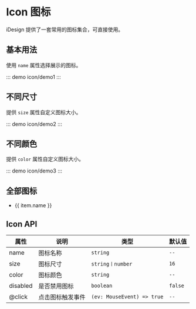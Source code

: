 # Icon 图标

iDesign 提供了一套常用的图标集合，可直接使用。

## 基本用法

使用 `name` 属性选择展示的图标。

::: demo
icon/demo1
:::

## 不同尺寸

提供 `size` 属性自定义图标大小。

::: demo
icon/demo2
:::

## 不同颜色

提供 `color` 属性自定义图标大小。

::: demo
icon/demo3
:::

## 全部图标

<ul class="i-design-demo-icon-list">
  <li
    v-for="item in sortedIconArr"
    :class="getCls(item.name)"
    :key="item.icon_id"
    @click="handleCopyName(item.name)"
  >
    <i-icon :name="item.name" :size="32" />
    <div>{{ item.name }}</div>
  </li>
</ul>

<script lang="ts">
import { defineComponent, ref, onMounted } from 'vue'
import axios from 'axios'
import _ from 'lodash'

export default defineComponent({
  setup() {
    const api =
      'https://at.alicdn.com/t/font_3161433_glke53nnqws.json?spm=a313x.7781069.1998910419.80&file=font_3161433_glke53nnqws.json'

    const sortedIconArr: any = ref(null)

    onMounted(async () => {
      const data = await axios.get(api).then((res) => {
        return _.sortBy(res.data.glyphs, (item) => item.name)
      })
      sortedIconArr.value = data
    })

    const copyed = ref(false)
    const curName = ref('')

    const handleCopyName = (name) => {
      navigator.clipboard.writeText(`<i-icon name="${name}" />`)
      copyed.value = true
      curName.value = name
      setTimeout(resetCopyTip, 500)
    }

    const resetCopyTip = () => {
      copyed.value = false
      curName.value = ''
      // @ts-ignore
      clearTimeout(resetCopyTip)
    }

    const getCls = (itemName) => {
      return {
        'i-design-demo-icon-item': true,
        '-copyed': curName.value === itemName && copyed.value
      }
    }

    return {
      curName,
      sortedIconArr,
      copyed,
      handleCopyName,
      getCls
    }
  }
})
</script>

## Icon API

| 属性     | 说明             | 类型                       | 默认值  |
| -------- | ---------------- | -------------------------- | ------- |
| name     | 图标名称         | `string`                   | `--`    |
| size     | 图标尺寸         | `string〡number`           | `16`    |
| color    | 图标颜色         | `string`                   | `--`    |
| disabled | 是否禁用图标     | `boolean`                  | `false` |
| @click   | 点击图标触发事件 | `(ev: MouseEvent) => true` | `--`    |
